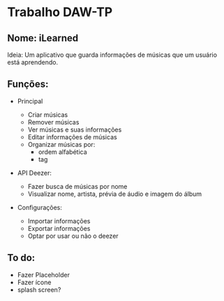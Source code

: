 # Trabalho DAW-TP

## Nome: iLearned
Ideia: Um aplicativo que guarda informações de músicas que um usuário está aprendendo.

## Funções:
* Principal
  * Criar músicas
  * Remover músicas
  * Ver músicas e suas informações
  * Editar informações de músicas
  * Organizar músicas por:
    * ordem alfabética
	* tag

* API Deezer:
  * Fazer busca de músicas por nome
  * Visualizar nome, artista, prévia de áudio e imagem do álbum

* Configurações:
  * Importar informações
  * Exportar informações
  * Optar por usar ou não o deezer

## To do:
* Fazer Placeholder
* Fazer ícone
* splash screen?